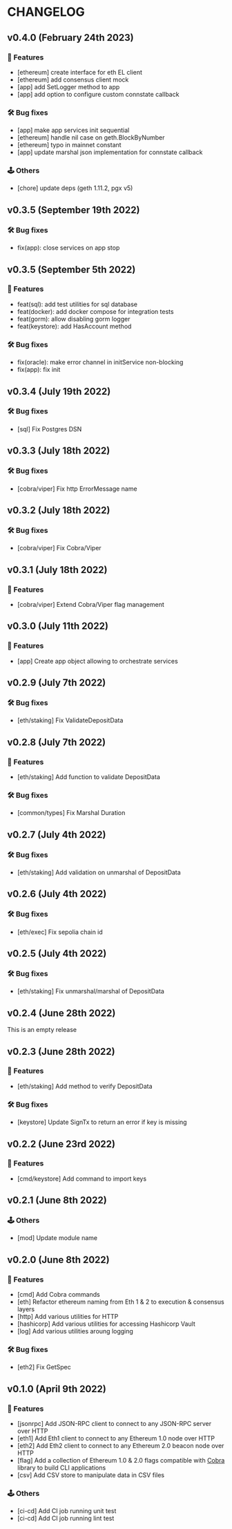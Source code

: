 # CHANGELOG

## v0.4.0 (February 24th 2023)

### :dizzy: Features

- [ethereum] create interface for eth EL client
- [ethereum] add consensus client mock
- [app] add SetLogger method to app
- [app] add option to configure custom connstate callback

### 🛠️ Bug fixes

- [app] make app services init sequential
- [ethereum] handle nil case on geth.BlockByNumber
- [ethereum] typo in mainnet constant
- [app] update marshal json implementation for connstate callback

### 🕹️ Others

- [chore] update deps (geth 1.11.2, pgx v5)


## v0.3.5 (September 19th 2022)

### 🛠️ Bug fixes

- fix(app): close services on app stop

## v0.3.5 (September 5th 2022)

### :dizzy: Features

- feat(sql): add test utilities for sql database
- feat(docker):  add docker compose for integration tests
- feat(gorm): allow disabling gorm logger
- feat(keystore): add HasAccount method

### 🛠️ Bug fixes

- fix(oracle): make error channel in initService non-blocking
- fix(app): fix init

## v0.3.4 (July 19th 2022)

### 🛠️ Bug fixes

- [sql] Fix Postgres DSN

## v0.3.3 (July 18th 2022)

### 🛠️ Bug fixes

- [cobra/viper] Fix http ErrorMessage name

## v0.3.2 (July 18th 2022)

### 🛠️ Bug fixes

- [cobra/viper] Fix Cobra/Viper

## v0.3.1 (July 18th 2022)

### :dizzy: Features

- [cobra/viper] Extend Cobra/Viper flag management

## v0.3.0 (July 11th 2022)

### :dizzy: Features

- [app] Create app object allowing to orchestrate services

## v0.2.9 (July 7th 2022)

### 🛠️ Bug fixes

- [eth/staking] Fix ValidateDepositData

## v0.2.8 (July 7th 2022)

### :dizzy: Features

- [eth/staking] Add function to validate DepositData

### 🛠️ Bug fixes

- [common/types] Fix Marshal Duration

## v0.2.7 (July 4th 2022)

### 🛠️ Bug fixes

- [eth/staking] Add validation on unmarshal of DepositData

## v0.2.6 (July 4th 2022)

### 🛠️ Bug fixes

- [eth/exec] Fix sepolia chain id

## v0.2.5 (July 4th 2022)

### 🛠️ Bug fixes

- [eth/staking] Fix unmarshal/marshal of DepositData

## v0.2.4 (June 28th 2022)

This is an empty release

## v0.2.3 (June 28th 2022)

### :dizzy: Features

- [eth/staking] Add method to verify DepositData

### 🛠️ Bug fixes

- [keystore] Update SignTx to return an error if key is missing

## v0.2.2 (June 23rd 2022)

### :dizzy: Features

- [cmd/keystore] Add command to import keys

## v0.2.1 (June 8th 2022)

### 🕹️ Others

- [mod] Update module name

## v0.2.0 (June 8th 2022)

### :dizzy: Features

- [cmd] Add Cobra commands
- [eth] Refactor ethereum naming from Eth 1 & 2 to execution & consensus layers
- [http] Add various utilities for HTTP
- [hashicorp] Add various utilities for accessing Hashicorp Vault
- [log] Add various utilities aroung logging

### 🛠️ Bug fixes

- [eth2] Fix GetSpec

## v0.1.0 (April 9th 2022)

### :dizzy: Features

- [jsonrpc] Add JSON-RPC client to connect to any JSON-RPC server over HTTP
- [eth1] Add Eth1 client to connect to any Ethereum 1.0 node over HTTP
- [eth2] Add Eth2 client to connect to any Ethereum 2.0 beacon node over HTTP
- [flag] Add a collection of Ethereum 1.0 & 2.0 flags compatible with [Cobra](https://github.com/spf13/cobra) library to build CLI applications
- [csv] Add CSV store to manipulate data in CSV files

### 🕹️ Others

- [ci-cd] Add CI job running unit test
- [ci-cd] Add CI job running lint test
